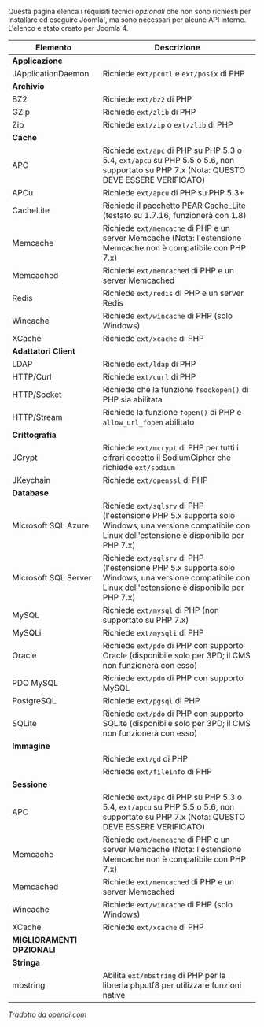 <!-- Filename: J4.x:Optional_Technical_Requirements / Display title: Requisiti Tecnici Opzionali -->

Questa pagina elenca i requisiti tecnici *opzionali* che non sono richiesti per installare ed eseguire Joomla!, ma sono necessari per alcune API interne. L'elenco è stato creato per Joomla 4.

| Elemento                  | Descrizione                                                                                                                                     |
|---------------------------|--------------------------------------------------------------------------------------------------------------------------------------------------|
| **Applicazione**          |                                                                                                                                                 |
| JApplicationDaemon        | Richiede `ext/pcntl` e `ext/posix` di PHP                                                                                                       |
| **Archivio**              |                                                                                                                                                 |
| BZ2                       | Richiede `ext/bz2` di PHP                                                                                                                       |
| GZip                      | Richiede `ext/zlib` di PHP                                                                                                                      |
| Zip                       | Richiede `ext/zip` o `ext/zlib` di PHP                                                                                                          |
| **Cache**                 |                                                                                                                                                 |
| APC                       | Richiede `ext/apc` di PHP su PHP 5.3 o 5.4, `ext/apcu` su PHP 5.5 o 5.6, non supportato su PHP 7.x (Nota: QUESTO DEVE ESSERE VERIFICATO)       |
| APCu                      | Richiede `ext/apcu` di PHP su PHP 5.3+                                                                                                          |
| CacheLite                 | Richiede il pacchetto PEAR Cache_Lite (testato su 1.7.16, funzionerà con 1.8)                                                                   |
| Memcache                  | Richiede `ext/memcache` di PHP e un server Memcache (Nota: l'estensione Memcache non è compatibile con PHP 7.x)                                |
| Memcached                 | Richiede `ext/memcached` di PHP e un server Memcached                                                                                           |
| Redis                     | Richiede `ext/redis` di PHP e un server Redis                                                                                                   |
| Wincache                  | Richiede `ext/wincache` di PHP (solo Windows)                                                                                                   |
| XCache                    | Richiede `ext/xcache` di PHP                                                                                                                    |
| **Adattatori Client**     |                                                                                                                                                 |
| LDAP                      | Richiede `ext/ldap` di PHP                                                                                                                      |
| HTTP/Curl                 | Richiede `ext/curl` di PHP                                                                                                                      |
| HTTP/Socket               | Richiede che la funzione `fsockopen()` di PHP sia abilitata                                                                                    |
| HTTP/Stream               | Richiede la funzione `fopen()` di PHP e `allow_url_fopen` abilitato                                                                            |
| **Crittografia**          |                                                                                                                                                 |
| JCrypt                    | Richiede `ext/mcrypt` di PHP per tutti i cifrari eccetto il SodiumCipher che richiede `ext/sodium`                                             |
| JKeychain                 | Richiede `ext/openssl` di PHP                                                                                                                   |
| **Database**              |                                                                                                                                                 |
| Microsoft SQL Azure       | Richiede `ext/sqlsrv` di PHP (l'estensione PHP 5.x supporta solo Windows, una versione compatibile con Linux dell'estensione è disponibile per PHP 7.x)|
| Microsoft SQL Server      | Richiede `ext/sqlsrv` di PHP (l'estensione PHP 5.x supporta solo Windows, una versione compatibile con Linux dell'estensione è disponibile per PHP 7.x)|
| MySQL                     | Richiede `ext/mysql` di PHP (non supportato su PHP 7.x)                                                                                        |
| MySQLi                    | Richiede `ext/mysqli` di PHP                                                                                                                    |
| Oracle                    | Richiede `ext/pdo` di PHP con supporto Oracle (disponibile solo per 3PD; il CMS non funzionerà con esso)                                        |
| PDO MySQL                 | Richiede `ext/pdo` di PHP con supporto MySQL                                                                                                    |
| PostgreSQL                | Richiede `ext/pgsql` di PHP                                                                                                                     |
| SQLite                    | Richiede `ext/pdo` di PHP con supporto SQLite (disponibile solo per 3PD; il CMS non funzionerà con esso)                                        |
| **Immagine**              |                                                                                                                                                 |
|                           | Richiede `ext/gd` di PHP                                                                                                                        |
|                           | Richiede `ext/fileinfo` di PHP                                                                                                                  |
| **Sessione**              |                                                                                                                                                 |
| APC                       | Richiede `ext/apc` di PHP su PHP 5.3 o 5.4, `ext/apcu` su PHP 5.5 o 5.6, non supportato su PHP 7.x (Nota: QUESTO DEVE ESSERE VERIFICATO)       |
| Memcache                  | Richiede `ext/memcache` di PHP e un server Memcache (Nota: l'estensione Memcache non è compatibile con PHP 7.x)                                |
| Memcached                 | Richiede `ext/memcached` di PHP e un server Memcached                                                                                           |
| Wincache                  | Richiede `ext/wincache` di PHP (solo Windows)                                                                                                   |
| XCache                    | Richiede `ext/xcache` di PHP                                                                                                                    |
| **MIGLIORAMENTI OPZIONALI**|                                                                                                                                                 |
| **Stringa**               |                                                                                                                                                 |
| mbstring                  | Abilita `ext/mbstring` di PHP per la libreria phputf8 per utilizzare funzioni native                                                           |

*Tradotto da openai.com*
